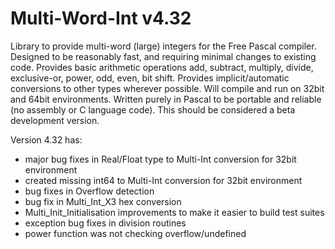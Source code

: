 # Multi-Word-Int v4.32
Library to provide multi-word (large) integers for the Free Pascal compiler.
Designed to be reasonably fast, and requiring minimal changes to existing code.
Provides basic arithmetic operations add, subtract, multiply, divide, exclusive-or, power, odd, even, bit shift.
Provides implicit/automatic conversions to other types wherever possible.
Will compile and run on 32bit and 64bit environments.
Written purely in Pascal to be portable and reliable (no assembly or C language code).
This should be considered a beta development version.

Version 4.32 has:
- major bug fixes in Real/Float type to Multi-Int conversion for 32bit environment
- created missing int64 to Multi-Int conversion for 32bit environment
- bug fixes in Overflow detection
- bug fix in Multi_Int_X3 hex conversion
- Multi_Init_Initialisation improvements to make it easier to build test suites
- exception bug fixes in division routines
- power function was not checking overflow/undefined
